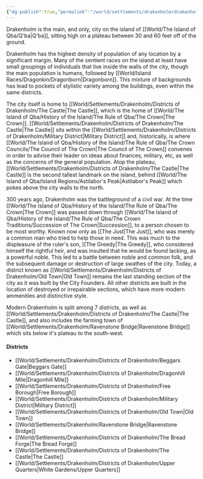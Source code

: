 ```yaml
---
{"dg-publish":true,"permalink":"/world/settlements/drakenholm/drakenholm/"}
---
```


Drakenholm is the main, and only, city on the island of [[World/The Island of Qba/Q'ba\|Q'ba]], sitting high on a plateau between 30 and 60 feet off of the ground. 

Drakenholm has the highest density of population of any location by a significant margin. Many of the sentient races  on the island at least have small groupings of individuals that live inside the walls of the city, though the main population is humans, followed by [[World/Island Races/Dragonkin/Dragonborn\|Dragonborn]]. This mixture of backgrounds has lead to pockets of stylistic variety among the buildings, even within the same districts.

The city itself is home to [[World/Settlements/Drakenholm/Districts of Drakenholm/The Castle\|The Castle]], which is the home of [[World/The Island of Qba/History of the Island/The Rule of Qba/The Crown\|The Crown]]. [[World/Settlements/Drakenholm/Districts of Drakenholm/The Castle\|The Castle]] sits within the [[World/Settlements/Drakenholm/Districts of Drakenholm/Military District\|Military District]] and, historically, is where [[World/The Island of Qba/History of the Island/The Rule of Qba/The Crown Councils/The Council of The Crown\|The Council of The Crown]] convenes in order to advise their leader on ideas about finances, military, etc, as well as the concerns of the general population. Atop the plateau, [[World/Settlements/Drakenholm/Districts of Drakenholm/The Castle\|The Castle]] is the second tallest landmark on the island, behind [[World/The Island of Qba/Island Regions/Astilabor's Peak\|Astilabor's Peak]] which pokes above the city walls to the north.

300 years ago, Drakenholm was the battleground of a civil war. At the time [[World/The Island of Qba/History of the Island/The Rule of Qba/The Crown\|The Crown]] was passed down through [[World/The Island of Qba/History of the Island/The Rule of Qba/The Crown Traditions/Succession of The Crown\|Succession]], to a person chosen to be most worthy. Known now only as [[The Just\|The Just]], who was merely a common man who tried to help those in need. This was much to the displeasure of the ruler's son, [[The Greedy\|The Greedy]], who considered himself the rightful heir, and was insulted that he would be found lacking, as a powerful noble. This led to a battle between noble and common folk, and the subsequent damage or destruction of large swathes of the city. Today, a district known as [[World/Settlements/Drakenholm/Districts of Drakenholm/Old Town\|Old Town]]  remains the last standing section of the city as it was built by the City Founders. All other districts are built in the location of destroyed or irrepairable sections, which have more modern ammenities and distinctive style. 

Modern Drakenholm is split among 7 districts, as well as [[World/Settlements/Drakenholm/Districts of Drakenholm/The Castle\|The Castle]], and also includes the farming town of [[World/Settlements/Drakenholm/Ravenstone Bridge\|Ravenstone Bridge]] which sits below it's plateau to the south-west.

#### Districts
- [[World/Settlements/Drakenholm/Districts of Drakenholm/Beggars Gate\|Beggars Gate]]
- [[World/Settlements/Drakenholm/Districts of Drakenholm/Dragonhill Mile\|Dragonhill Mile]]
- [[World/Settlements/Drakenholm/Districts of Drakenholm/Free Borough\|Free Borough]]
- [[World/Settlements/Drakenholm/Districts of Drakenholm/Military District\|Military District]]
- [[World/Settlements/Drakenholm/Districts of Drakenholm/Old Town\|Old Town]]
- [[World/Settlements/Drakenholm/Ravenstone Bridge\|Ravenstone Bridge]]
- [[World/Settlements/Drakenholm/Districts of Drakenholm/The Bread Forge\|The Bread Forge]]
- [[World/Settlements/Drakenholm/Districts of Drakenholm/The Castle\|The Castle]]
- [[World/Settlements/Drakenholm/Districts of Drakenholm/Upper Quarters\|White Gardens/Upper Quarters]]



